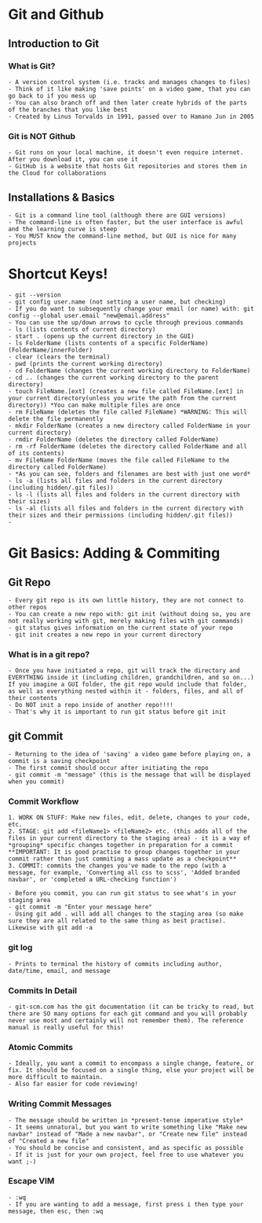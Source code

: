 # Git and Github

## Introduction to Git

### What is Git?

    - A version control system (i.e. tracks and manages changes to files)
    - Think of it like making 'save points' on a video game, that you can go back to if you mess up
    - You can also branch off and then later create hybrids of the parts of the branches that you like best
    - Created by Linus Torvalds in 1991, passed over to Hamano Jun in 2005

### Git is NOT Github

    - Git runs on your local machine, it doesn't even require internet. After you download it, you can use it
    - GitHub is a website that hosts Git repositories and stores them in the Cloud for collaborations

## Installations & Basics

    - Git is a command line tool (although there are GUI versions)
    - The command-line is often faster, but the user interface is awful and the learning curve is steep
    - You MUST know the command-line method, but GUI is nice for many projects


# Shortcut Keys!

    - git --version
    - git config user.name (not setting a user name, but checking)
    - If you do want to subsequently change your email (or name) with: git config --global user.email "new@email.address"
    - You can use the up/down arrows to cycle through previous commands
    - ls (lists contents of current directory)
    - start . (opens up the current directory in the GUI)
    - ls FolderName (lists contents of a specific FolderName) (FolderName/innerFolder)
    - clear (clears the terminal)
    - pwd (prints the current working directory)
    - cd FolderName (changes the current working directory to FolderName)
    - cd .. (changes the current working directory to the parent directory)
    - touch FileName.[ext] (creates a new file called FileName.[ext] in your current directory(unless you write the path from the current directory)) *You can make multiple files are once
    - rm FileName (deletes the file called FileName) *WARNING: This will delete the file permanently
    - mkdir FolderName (creates a new directory called FolderName in your current directory)
    - rmdir FolderName (deletes the directory called FolderName)
    - rm -rf FolderName (deletes the directory called FolderName and all of its contents)
    - mv FileName FolderName (moves the file called FileName to the directory called FolderName)
    - *As you can see, folders and filenames are best with just one word*
    - ls -a (lists all files and folders in the current directory (including hidden/.git files))
    - ls -l (lists all files and folders in the current directory with their sizes)
    - ls -al (lists all files and folders in the current directory with their sizes and their permissions (including hidden/.git files))
    -


# Git Basics: Adding & Commiting

## Git Repo

    - Every git repo is its own little history, they are not connect to other repos
    - You can create a new repo with: git init (without doing so, you are not really working with git, merely making files with git commands)
    - git status gives information on the current state of your repo
    - git init creates a new repo in your current directory

### What is in a git repo?

    - Once you have initiated a repo, git will track the directory and EVERYTHING inside it (including children, grandchildren, and so on...) If you imagine a GUI folder, the git repo would include that folder, as well as everything nested within it - folders, files, and all of their contents
    - Do NOT init a repo inside of another repo!!!!
    - That's why it is important to run git status before git init

## git Commit

    - Returning to the idea of 'saving' a video game before playing on, a commit is a saving checkpoint
    - The first commit should occur after initiating the repo
    - git commit -m "message" (this is the message that will be displayed when you commit)

### Commit Workflow

    1. WORK ON STUFF: Make new files, edit, delete, changes to your code, etc.
    2. STAGE: git add <fileName1> <fileName2> etc. (this adds all of the files in your current directory to the staging area) - it is a way of *grouping* specific changes together in preparation for a commit **IMPORTANT: It is good practise to group changes together in your commit rather than just commiting a mass update as a checkpoint**
    3. COMMIT: commits the changes you've made to the repo (with a message, for example, 'Converting all css to scss', 'Added branded navbar', or 'completed a URL-checking function')

    - Before you commit, you can run git status to see what's in your staging area
    - git commit -m "Enter your message here"
    - Using git add . will add all changes to the staging area (so make sure they are all related to the same thing as best practise). Likewise with git add -a

### git log

    - Prints to terminal the history of commits including author, date/time, email, and message

### Commits In Detail

    - git-scm.com has the git documentation (it can be tricky to read, but there are SO many options for each git command and you will probably never use most and certainly will not remember them). The reference manual is really useful for this!

### Atomic Commits

    - Ideally, you want a commit to encompass a single change, feature, or fix. It should be focused on a single thing, else your project will be more difficult to maintain.
    - Also far easier for code reviewing!

### Writing Commit Messages

    - The message should be written in *present-tense imperative style*
    - It seems unnatural, but you want to write something like "Make new navbar" instead of "Made a new navbar", or "Create new file" instead of "Created a new file"
    - You should be concise and consistent, and as specific as possible
    - If it is just for your own project, feel free to use whatever you want ;-)

### Escape VIM

    - :wq
    - If you are wanting to add a message, first press i then type your message, then esc, then :wq



















